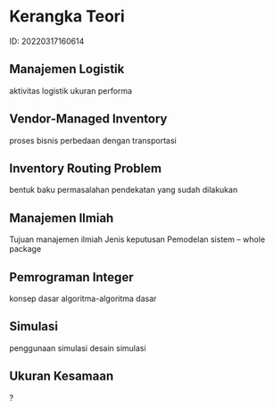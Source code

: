 # Kerangka Teori

ID: 20220317160614

## Manajemen Logistik
aktivitas logistik
ukuran performa

## Vendor-Managed Inventory
proses bisnis
perbedaan dengan transportasi

## Inventory Routing Problem
bentuk baku permasalahan
pendekatan yang sudah dilakukan

## Manajemen Ilmiah
Tujuan manajemen ilmiah
Jenis keputusan
Pemodelan sistem – whole package

## Pemrograman Integer
konsep dasar
algoritma-algoritma dasar

## Simulasi
penggunaan simulasi
desain simulasi

## Ukuran Kesamaan
?